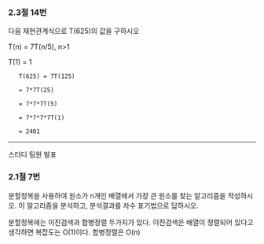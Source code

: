 ### 2.3절 14번

다음 재현관계식으로 T(625)의 값을 구하시오

T(n) = 7T(n/5), n>1

T(1) = 1


       T(625) = 7T(125)

       = 7*7T(25)
       
       = 7*7*7T(5)
       
       = 7*7*7*7T(1)
       
       = 2401
       
---
스터디 팀원 발표
       
### 2.1절 7번

분할정복을 사용하여 원소가 n개인 배열에서 가장 큰 원소를 찾는 알고리즘을 작성하시오. 이 알고리즘을 분석하고, 분석결과를 차수 표기법으로 답하시오.

분할정복에는 이진검색과 합병정렬 두가지가 있다. 이진검색은 배열이 정렬되어 있다고 생각하면 복잡도는 O(1)이다. 합병정렬은 O(n)
